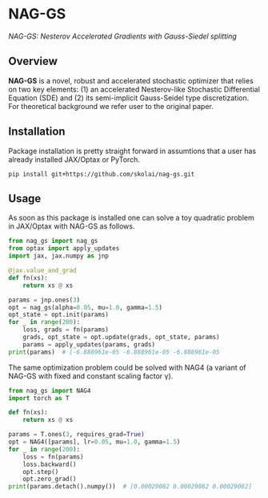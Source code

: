# NAG-GS

*NAG-GS: Nesterov Accelerated Gradients with Gauss-Siedel splitting*

## Overview

**NAG-GS** is a novel, robust and accelerated stochastic optimizer that relies
on two key elements: (1) an accelerated Nesterov-like Stochastic Differential
Equation (SDE) and (2) its semi-implicit Gauss-Seidel type discretization.
For theoretical background we refer user to the original paper.

## Installation

Package installation is pretty straight forward in assumtions that a user has
already installed JAX/Optax or PyTorch.

```shell
pip install git+https://github.com/skolai/nag-gs.git
```

## Usage

As soon as this package is installed one can solve a toy quadratic problem in
JAX/Optax with NAG-GS as follows.

```python
from nag_gs import nag_gs
from optax import apply_updates
import jax, jax.numpy as jnp

@jax.value_and_grad
def fn(xs):
    return xs @ xs

params = jnp.ones(3)
opt = nag_gs(alpha=0.05, mu=1.0, gamma=1.5)
opt_state = opt.init(params)
for _ in range(200):
    loss, grads = fn(params)
    grads, opt_state = opt.update(grads, opt_state, params)
    params = apply_updates(params, grads)
print(params)  # [-6.888961e-05 -6.888961e-05 -6.888961e-05
```

The same optimization problem could be solved with NAG4 (a variant of NAG-GS
with fixed and constant scaling factor γ).

```python
from nag_gs import NAG4
import torch as T

def fn(xs):
    return xs @ xs

params = T.ones(3, requires_grad=True)
opt = NAG4([params], lr=0.05, mu=1.0, gamma=1.5)
for _ in range(200):
    loss = fn(params)
    loss.backward()
    opt.step()
    opt.zero_grad()
print(params.detach().numpy())  # [0.00029082 0.00029082 0.00029082]
```
